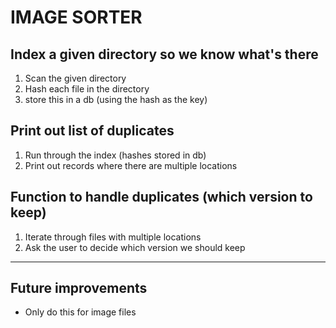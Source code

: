 # IMAGE SORTER

## Index a given directory so we know what's there

1. Scan the given directory
2. Hash each file in the directory
3. store this in a db (using the hash as the key)

## Print out list of duplicates

1. Run through the index (hashes stored in db)
2. Print out records where there are multiple locations

## Function to handle duplicates (which version to keep)

1. Iterate through files with multiple locations
2. Ask the user to decide which version we should keep

---

## Future improvements

* Only do this for image files

